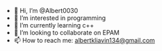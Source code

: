 - 👋 Hi, I’m @Albert0030
- 👀 I’m interested in programming
- 🌱 I’m currently learning c++
- 💞️ I’m looking to collaborate on EPAM
- 📫 How to reach me: albertkliavin134@gmail.com

<!---
Albert0030/Albert0030 is a ✨ special ✨ repository because its `README.md` (this file) appears on your GitHub profile.
You can click the Preview link to take a look at your changes.
--->

